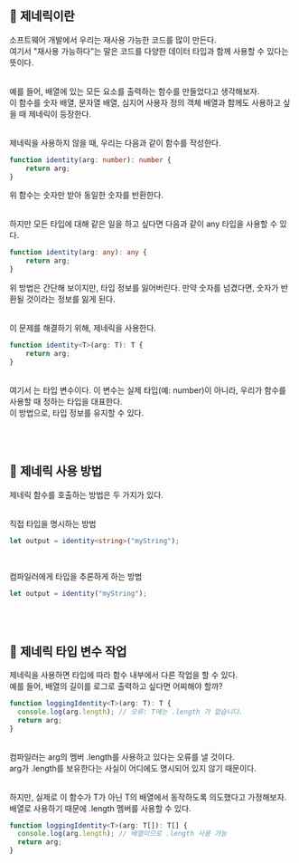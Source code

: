 ## 🐽 제네릭이란

소프트웨어 개발에서 우리는 재사용 가능한 코드를 많이 만든다.<br/>
여기서 "재사용 가능하다"는 말은 코드를 다양한 데이터 타입과 함께 사용할 수 있다는 뜻이다.<br/><br/> 

예를 들어, 배열에 있는 모든 요소를 출력하는 함수를 만들었다고 생각해보자.<br/>
이 함수를 숫자 배열, 문자열 배열, 심지어 사용자 정의 객체 배열과 함께도 사용하고 싶을 때 제네릭이 등장한다.<br/><br/>


제네릭을 사용하지 않을 때, 우리는 다음과 같이 함수를 작성한다.

```TypeScript
function identity(arg: number): number {
    return arg;
}
```
위 함수는 숫자만 받아 동일한 숫자를 반환한다.<br/><br/>

하지만 모든 타입에 대해 같은 일을 하고 싶다면 다음과 같이 any 타입을 사용할 수 있다.

```TypeScript
function identity(arg: any): any {
    return arg;
}
```
위 방법은 간단해 보이지만, 타입 정보를 잃어버린다. 만약 숫자를 넘겼다면, 숫자가 반환될 것이라는 정보를 잃게 된다.<br/><br/>

이 문제를 해결하기 위해, 제네릭을 사용한다.

```TypeScript
function identity<T>(arg: T): T {
    return arg;
}
```

<br/>
여기서 <T>는 타입 변수이다. 이 변수는 실제 타입(예: number)이 아니라, 우리가 함수를 사용할 때 정하는 타입을 대표한다.<br/>
이 방법으로, 타입 정보를 유지할 수 있다.

<br/><br/>

## 🐽 제네릭 사용 방법
제네릭 함수를 호출하는 방법은 두 가지가 있다.<br/><br/>

직접 타입을 명시하는 방법
```TypeScript
let output = identity<string>("myString");
```

<br/>

컴파일러에게 타입을 추론하게 하는 방법
```TypeScript
let output = identity("myString");
```

<br/><br/>

## 🐽 제네릭 타입 변수 작업

제네릭을 사용하면 타입에 따라 함수 내부에서 다른 작업을 할 수 있다.<br/>
예를 들어, 배열의 길이를 로그로 출력하고 싶다면 어찌해야 할까?

```TypeScript
function loggingIdentity<T>(arg: T): T {
  console.log(arg.length); // 오류: T에는 .length 가 없습니다.
  return arg;
}
```

<br/>
컴파일러는 arg의 멤버 .length를 사용하고 있다는 오류를 낼 것이다.<br/>
arg가 .length를 보유한다는 사실이 어디에도 명시되어 있지 않기 때문이다.<br/><br/>

하지만, 실제로 이 함수가 T가 아닌 T의 배열에서 동작하도록 의도했다고 가정해보자.
배열로 사용하기 때문에 .length 멤버를 사용할 수 있다.

```TypeScript
function loggingIdentity<T>(arg: T[]): T[] {
  console.log(arg.length); // 배열이므로 .length 사용 가능
  return arg;
}
```
